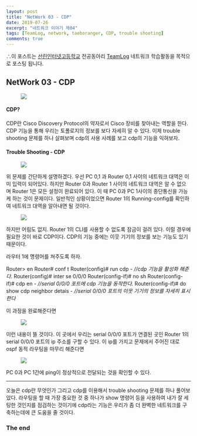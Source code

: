 ```yaml
---
layout: post
title: "NetWork 03 - CDP"
date: 2019-07-26
excerpt: "네트워크 이야기 제04"
tags: [TeamLog, network, taeboranger, CDP, trouble shooting]
comments: true
---
```


∴이 포스트는 [선린인터넷고등학교](http://www.sunrint.hs.kr/index.do) 전공동아리 [TeamLog](https://teamlog.kr/) 네트워크 학습활동을 목적으로 포스팅 됩니다.

## NetWork 03 - CDP

<figure>
    <img src="https://asiasociety.org/sites/default/files/styles/1200w/public/G/gcen_0.png?itok=AqwLP8yc">
</figure>


#### CDP?

CDP란 Cisco Discovery Protocol의 약자로서 Cisco 장비를 찾아내는 역할을 한다. CDP 기능을 통해 우리는 토폴로지의 정보를 보다 자세히 알 수 있다. 이제 trouble shooting 문제를 하나 살펴보며 cdp의 사용 사례를 보고 cdp의 기능을 익혀보자.

#### Trouble Shooting - CDP
<figure>
    <img src="https://user-images.githubusercontent.com/51315771/63698551-094a8000-c85a-11e9-9634-1b3032efd14e.JPG">
</figure>

위 문제를 간단하게 설명하겠다. 우선 PC 0,1 과 Router 0,1 사이의 네트워크 대역은 이미 입력이 되어있다. 하지만 Router 0과 Router 1 사이의 네트워크 대역은 알 수 없으며 Router 1은 모든 설정이 완료되어 있다. 이 때 PC 0과 PC 1사이의 종단통신을 가능케 하는 것이 문제이다. 일반적인 상황이었으면 Router 1의 Running-config를 확인하여 네트워크 대역을 알아내면 될 것이다.

<figure>
    <img src="https://user-images.githubusercontent.com/51315771/63698548-094a8000-c85a-11e9-90bf-985fb84bb95f.JPG">
</figure>

하지만 어림도 없지. Router 1의 CLI를 사용할 수 없도록 잠금이 걸려 있다. 이럴 경우에 필요한 것이 바로 CDP이다.
CDP의 기능 중에는 이웃 기기의 정보를 보는 기능도 있기 때문이다.

라우터 1에 명령어를 쳐주도록 하자.

Router> en
Router# conf t
Router(config)# run cdp  - *//cdp 기능을 활성화 해준다.*
Router(config)# inter se 0/0/0
Router(config-if)# no sh
Router(config-if)# cdp en   - *//serial 0/0/0 포트에 cdp 기능을 동작한다.*
Router(config-if)# do show cdp neighbor detais - *//serial 0/0/0 포트의 이웃 기기의 정보를 자세히 표시한다*

이 과정을 완료해준다면

<figure>
    <img src="https://user-images.githubusercontent.com/51315771/63699389-a78b1580-c85b-11e9-9184-a97cd66400a4.JPG">
</figure>

이런 내용이 뜰 것이다. 이 곳에서 우리는 serial 0/0/0 포트가 연결된 곳인 Router 1의 serial 0/0/0 포트의 ip 주소를 구할 수 있다. 이 ip를 가지고 문제에서 주어진 대로 ospf 동적 라우팅을 마무리 해준다면

<figure>
    <img src="https://user-images.githubusercontent.com/51315771/63699625-2b450200-c85c-11e9-8602-10cdee704428.JPG">
</figure>

PC 0과 PC 1간에 ping이 정상적으로 전달되는 것을 확인할 수 있다.

---
오늘은 cdp란 무엇인가 그리고 cdp를 이용해서 trouble shooting 문제를 하나 풀어보았다. 라우팅을 할 때 가장 중요한 것 중 하나가 show 명령어 등을 사용하여 내가 잘 세팅한 것인지를 점검하는 것이기에 cdp라는 기능은 우리가 좀 더 완벽한 네트워크를 구축하는데에 큰 도움을 줄 것이다.


### The end
